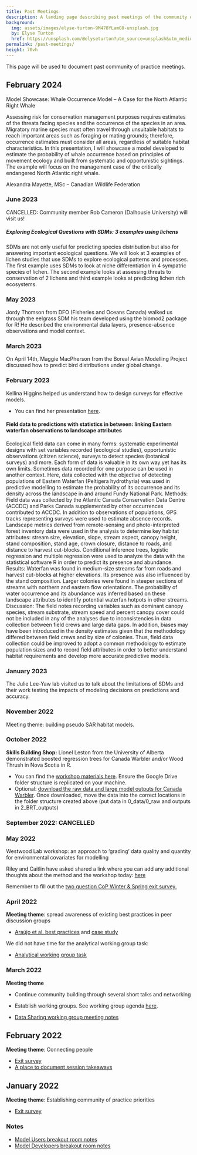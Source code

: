 ```yaml
---
title: Past Meetings
description: A landing page describing past meetings of the community of practice
background: 
  img: assets/images/elyse-turton-9M478YLamG0-unsplash.jpg
  by: Elyse Turton
  href: https://unsplash.com/@elyseturton?utm_source=unsplash&utm_medium=referral&utm_content=creditCopyText
permalink: /past-meetings/
height: 70vh
---
```


This page will be used to document past community of practice meetings.

## February 2024

Model Showcase: Whale Occurrence Model – A Case for the North Atlantic Right Whale

Assessing risk for conservation management purposes requires estimates of the threats facing species and the occurrence of the species in an area. Migratory marine species must often travel through unsuitable habitats to reach important areas such as foraging or mating grounds; therefore, occurrence estimates must consider all areas, regardless of suitable habitat characteristics. In this presentation, I will showcase a model developed to estimate the probability of whale occurrence based on principles of movement ecology and built from systematic and opportunistic sightings. The example will focus on the management case of the critically endangered North Atlantic right whale.

 Alexandra Mayette, MSc – Canadian Wildlife Federation

### June 2023

CANCELLED: Community member Rob Cameron (Dalhousie University) will visit us!

##### Exploring Ecological Questions with SDMs: 3 examples using lichens
SDMs are not only useful for predicting species distribution but also for answering important ecological questions.  We will look at 3 examples of lichen studies that use SDMs to explore ecological patterns and processes. The first example uses SDMs to look at niche differentiation in 4 sympatric species of lichen.  The second example looks at assessing threats to conservation of 2 lichens and third example looks at predicting lichen rich ecosystems.

### May 2023

Jordy Thomson from DFO (Fisheries and Oceans Canada) walked us through the eelgrass SDM his team developed using the biomod2 package for R! He described the environmental data layers, presence-absence observations and model context.

### March 2023
On April 14th, Maggie MacPherson from the Boreal Avian Modelling Project discussed how to predict bird distributions under global change.

### February 2023
Kellina Higgins helped us understand how to design surveys for effective models.

- You can find her presentation [here](../assets/presentations/Presentation_StatisticalMethods_PeltHyd_KLHiggins_20230224_upload.pdf).

#### Field data to predictions with statistics in between: linking Eastern waterfan observations to landscape attributes

Ecological field data can come in many forms: systematic experimental designs with set variables recorded (ecological studies), opportunistic observations (citizen science), surveys to detect species (botanical surveys) and more. Each form of data is valuable in its own way yet has its own limits. Sometimes data recorded for one purpose can be used in another context. Here, data collected with the objective of detecting populations of Eastern Waterfan (Peltigera hydrothyria) was used in predictive modelling to estimate the probability of its occurrence and its density across the landscape in and around Fundy National Park.
Methods: Field data was collected by the Atlantic Canada Conservation Data Centre (ACCDC) and Parks Canada supplemented by other occurrences contributed to ACCDC. In addition to observations of populations, GPS tracks representing surveys were used to estimate absence records. Landscape metrics derived from remote-sensing and photo-interpreted forest inventory data were used in the analysis to determine key habitat attributes: stream size, elevation, slope, stream aspect, canopy height, stand composition, stand age, crown closure, distance to roads, and distance to harvest cut-blocks. Conditional inference trees, logistic regression and multiple regression were used to analyze the data with the statistical software R in order to predict its presence and abundance.
Results: Waterfan was found in medium-size streams far from roads and harvest cut-blocks at higher elevations. Its presence was also influenced by the stand composition. Larger colonies were found in steeper sections of streams with northern and eastern flow orientations. The probability of water occurrence and its abundance was inferred based on these landscape attributes to identify potential waterfan hotpots in other streams.
Discussion: The field notes recording variables such as dominant canopy species, stream substrate, stream speed and percent canopy cover could not be included in any of the analyses due to inconsistencies in data collection between field crews and large data gaps. In addition, biases may have been introduced in the density estimates given that the methodology differed between field crews and by size of colonies. Thus, field data collection could be improved to adopt a common methodology to estimate population sizes and to record field attributes in order to better understand habitat requirements and develop more accurate predictive models. 


### January 2023

The Julie Lee-Yaw lab visited us to talk about the limitations of SDMs and their work testing the impacts of modeling decisions on predictions and accuracy. 

### November 2022

Meeting theme: building pseudo SAR habitat models.

### October 2022

**Skills Building Shop:** Lionel Leston from the University of Alberta demonstrated boosted regression trees for Canada Warbler and/or Wood Thrush in Nova Scotia in R.

- You can find the [workshop materials here](https://drive.google.com/drive/folders/1Y6mpdu-CbMqt8rDrkLfBfoOSGatwMgsf). Ensure the Google Drive folder structure is replicated on your machine. 
- Optional: [download the raw data and large model outputs for Canada Warbler](https://drive.google.com/drive/folders/1uvENaFxpdQEf8QGvUiNGiItmPM4vC9Jk). Once downloaded, move the data into the correct locations in the folder structure created above (put data in 0_data/0_raw and outputs in 2_BRT_outputs)


### September 2022: CANCELLED

### May 2022

Westwood Lab workshop: an approach to ‘grading’ data quality and quantity for environmental covariates for modelling

Riley and Caitlin have asked shared a link where you can add any additional thoughts about the method and the workshop today: [here](https://forms.gle/HeTGJzSYUEZjQ5BC9)

Remember to fill out the [two question CoP Winter & Spring exit survey.](https://forms.gle/U63HvHvUtxK3NdE96)

### April 2022

**Meeting theme**: spread awareness of existing best practices in peer discussion groups

* [Araújo et al. best practices](http://standards.biogeoinformatics.org/index.php/Main_Page) and [case study](https://docs.google.com/document/d/11pUPL2m5xvYKBBXkMwFjzY7nUL5WwZZGvH4-SHZZDso/edit?usp=sharing) 


We did not have time for the analytical working group task:
* [Analytical working group task](https://docs.google.com/document/d/1MNc0BoxiwLTjrQuSdAXjY764lH-Imd3j8xRQ9C5NBEs/edit?usp=sharing)


### March 2022

**Meeting theme**
* Continue community building through several short talks and networking
* Establish working groups. See working group agenda [here](https://docs.google.com/document/d/1_izUyuh_66MM1f1fQevr5cMiBpIW3O5HghgwWHRjEuA/edit?usp=sharing).

* [Data Sharing working group meeting notes](https://docs.google.com/document/d/1Gz9-81BK6pi4Seo1ndQOm3Uauqm-mVK_hbV_IEP0cuw/edit)

## February 2022
**Meeting theme**: Connecting people

* [Exit survey](https://forms.gle/ZMMStvpEKyZ5hbFT6)
* [A place to document session takeaways](https://docs.google.com/document/d/1mL5dBxoGxEvjeoZqI3IUrGcpmosOv6kuYY62tYPrGQc/edit?usp=sharing)


## January 2022
**Meeting theme**: Establishing community of practice priorities

* [Exit survey](https://forms.gle/Uvtv8omTvukaQZiw8)

### Notes

* [Model Users breakout room notes](https://docs.google.com/document/d/1aoRRVzJRXc2uQmZCR-_uRx3tTCB0WhQhNLf3rvDADN4/edit?usp=sharing)
* [Model Developers breakout room notes](https://docs.google.com/document/d/1FXoo42RfC8Z5SdYJSiiHDE1FaHVum8tPZl1oPHpHyHI/edit?usp=sharing)

